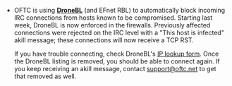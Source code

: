   * OFTC is using [**DroneBL**](https://dronebl.org/) (and EFnet RBL) to
    automatically block incoming IRC connections from hosts known to be
    compromised. Starting last week, DroneBL is now enforced in the firewalls.
    Previously affected connections were rejected on the IRC level with a "This
    host is infected" akill message; these connections will now receive a TCP
    RST.

    If you have trouble connecting, check DroneBL's
    [IP lookup form](https://dronebl.org/lookup).
    Once the DroneBL listing is removed, you should be able to connect again.
    If you keep receiving an akill message, contact
    [support@oftc.net](mailto:support@oftc.net) to get that removed as well.
